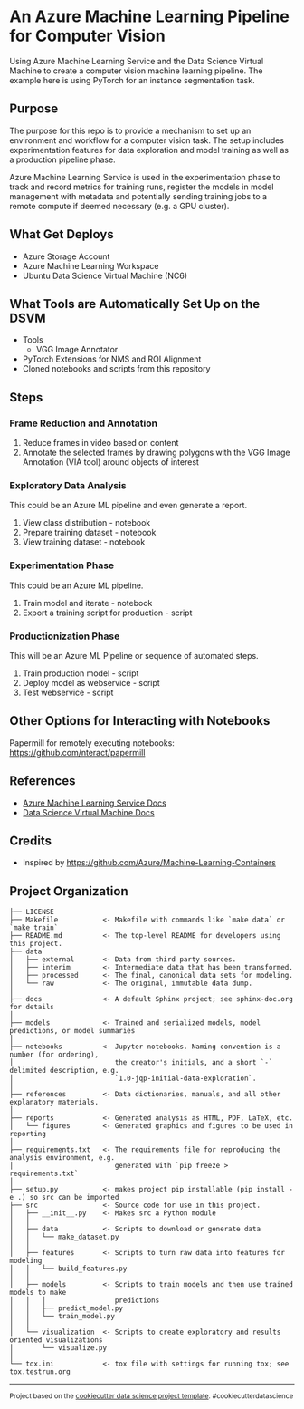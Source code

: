 An Azure Machine Learning Pipeline for Computer Vision
==============================

Using Azure Machine Learning Service and the Data Science Virtual Machine to create a computer vision machine learning pipeline.  The example here is using PyTorch for an instance segmentation task.

Purpose
---

The purpose for this repo is to provide a mechanism to set up an environment and workflow for a computer vision task.  The setup includes experimentation features for data exploration and model training as well as a production pipeline phase.

Azure Machine Learning Service is used in the experimentation phase to track and record metrics for training runs, register the models in model management with metadata and potentially sending training jobs to a remote compute if deemed necessary (e.g. a GPU cluster).

What Get Deploys
---

* Azure Storage Account
* Azure Machine Learning Workspace
* Ubuntu Data Science Virtual Machine (NC6)

What Tools are Automatically Set Up on the DSVM
---

* Tools
  * VGG Image Annotator
* PyTorch Extensions for NMS and ROI Alignment
* Cloned notebooks and scripts from this repository

Steps
---

### Frame Reduction and Annotation

1.  Reduce frames in video based on content
2.  Annotate the selected frames by drawing polygons with the VGG Image Annotation (VIA tool) around objects of interest

### Exploratory Data Analysis

This could be an Azure ML pipeline and even generate a report.

1.  View class distribution - notebook
2.  Prepare training dataset - notebook
5.  View training dataset - notebook

### Experimentation Phase

This could be an Azure ML pipeline.

1.  Train model and iterate - notebook
2.  Export a training script for production - script

### Productionization Phase

This will be an Azure ML Pipeline or sequence of automated steps.

1.  Train production model - script
2.  Deploy model as webservice - script
3.  Test webservice - script


Other Options for Interacting with Notebooks
---

Papermill for remotely executing notebooks:  https://github.com/nteract/papermill

References
---

* [Azure Machine Learning Service Docs](https://docs.microsoft.com/en-us/azure/machine-learning/service/)
* [Data Science Virtual Machine Docs](https://docs.microsoft.com/en-us/azure/machine-learning/data-science-virtual-machine/)

Credits
---

* Inspired by https://github.com/Azure/Machine-Learning-Containers

Project Organization
------------

    ├── LICENSE
    ├── Makefile           <- Makefile with commands like `make data` or `make train`
    ├── README.md          <- The top-level README for developers using this project.
    ├── data
    │   ├── external       <- Data from third party sources.
    │   ├── interim        <- Intermediate data that has been transformed.
    │   ├── processed      <- The final, canonical data sets for modeling.
    │   └── raw            <- The original, immutable data dump.
    │
    ├── docs               <- A default Sphinx project; see sphinx-doc.org for details
    │
    ├── models             <- Trained and serialized models, model predictions, or model summaries
    │
    ├── notebooks          <- Jupyter notebooks. Naming convention is a number (for ordering),
    │                         the creator's initials, and a short `-` delimited description, e.g.
    │                         `1.0-jqp-initial-data-exploration`.
    │
    ├── references         <- Data dictionaries, manuals, and all other explanatory materials.
    │
    ├── reports            <- Generated analysis as HTML, PDF, LaTeX, etc.
    │   └── figures        <- Generated graphics and figures to be used in reporting
    │
    ├── requirements.txt   <- The requirements file for reproducing the analysis environment, e.g.
    │                         generated with `pip freeze > requirements.txt`
    │
    ├── setup.py           <- makes project pip installable (pip install -e .) so src can be imported
    ├── src                <- Source code for use in this project.
    │   ├── __init__.py    <- Makes src a Python module
    │   │
    │   ├── data           <- Scripts to download or generate data
    │   │   └── make_dataset.py
    │   │
    │   ├── features       <- Scripts to turn raw data into features for modeling
    │   │   └── build_features.py
    │   │
    │   ├── models         <- Scripts to train models and then use trained models to make
    │   │   │                 predictions
    │   │   ├── predict_model.py
    │   │   └── train_model.py
    │   │
    │   └── visualization  <- Scripts to create exploratory and results oriented visualizations
    │       └── visualize.py
    │
    └── tox.ini            <- tox file with settings for running tox; see tox.testrun.org


--------

<p><small>Project based on the <a target="_blank" href="https://drivendata.github.io/cookiecutter-data-science/">cookiecutter data science project template</a>. #cookiecutterdatascience</small></p>
